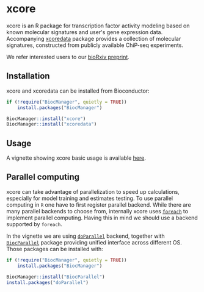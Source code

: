 # xcore

xcore is an R package for transcription factor activity modeling
based on known molecular signatures and user's gene expression data.
Accompanying [xcoredata](https://github.com/mcjmigdal/xcoredata/) package
provides a collection of molecular signatures, constructed from publicly
available ChiP-seq experiments.

We refer interested users to our [bioRxiv preprint](https://www.biorxiv.org/content/10.1101/2022.02.23.481130v1).

## Installation
xcore and xcoredata can be installed from Bioconductor:
``` r
if (!require("BiocManager", quietly = TRUE))
    install.packages("BiocManager")

BiocManager::install("xcore")
BiocManager::install("xcoredata")
```

## Usage

A vignette showing xcore basic usage is available [here](https://bkaczkowski.github.io/xcore/articles/xcore_vignette.html).

## Parallel computing

xcore can take advantage of parallelization to speed up calculations, especially for model
training and estimates testing. To use parallel computing in `R` one have to first
register parallel backend. While there are many parallel backends to choose 
from, internally xcore uses [`foreach`](https://cran.r-project.org/web/packages/foreach)
to implement parallel computing. Having this in mind we should use a backend
supported by `foreach`. 

In the vignette we are using [`doParallel`](https://cran.r-project.org/package=doParallel)
backend, together with [`BiocParallel`](https://bioconductor.org/packages/release/bioc/html/BiocParallel.html)
package providing unified interface across different OS. Those packages can be
installed with:

``` r
if (!require("BiocManager", quietly = TRUE))
    install.packages("BiocManager")

BiocManager::install("BiocParallel")
install.packages("doParallel")
```
